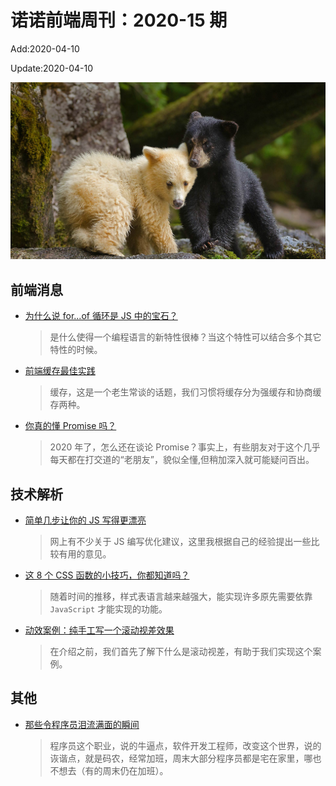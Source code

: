 <!--
 * @Description: 2020-15
 * @Author: zoeblow
 * @Email: wangfuyuan@nnuo.com
 * @Date: 2020-04-03 11:11:35
 * @LastEditors: zoeblow
 * @LastEditTime: 2020-04-10 13:16:06
 * @FilePath: \nuofe-weekly\2020\weekly-15.md
 -->

# 诺诺前端周刊：2020-15 期

Add:2020-04-10

Update:2020-04-10

![202015](../images/2020/202015.jpg)

## 前端消息

- [为什么说 for...of 循环是 JS 中的宝石？](https://mp.weixin.qq.com/s/uLKWKwhDfX9_VCKDlAKMrQ)

  > 是什么使得一个编程语言的新特性很棒？当这个特性可以结合多个其它特性的时候。

- [前端缓存最佳实践](https://juejin.im/post/5c136bd16fb9a049d37efc47)

  > 缓存，这是一个老生常谈的话题，我们习惯将缓存分为强缓存和协商缓存两种。

- [你真的懂 Promise 吗？](https://mp.weixin.qq.com/s/qIq3KJR2oPszUqXOJ0-4tw)

  > 2020 年了，怎么还在谈论 Promise？事实上，有些朋友对于这个几乎每天都在打交道的“老朋友”，貌似全懂,但稍加深入就可能疑问百出。

## 技术解析

- [简单几步让你的 JS 写得更漂亮](https://mp.weixin.qq.com/s/CKaSQw0nLCXohrjstFoOBQ)

  > 网上有不少关于 JS 编写优化建议，这里我根据自己的经验提出一些比较有用的意见。

- [这 8 个 CSS 函数的小技巧，你都知道吗？](https://www.w3cplus.com/css/8-clever-tricks-with-css-functions.html)

  > 随着时间的推移，样式表语言越来越强大，能实现许多原先需要依靠 `JavaScript` 才能实现的功能。

- [动效案例：纯手工写一个滚动视差效果](https://mp.weixin.qq.com/s/gL6DUh0F9MqLQqD3bySYsA)

  > 在介绍之前，我们首先了解下什么是滚动视差，有助于我们实现这个案例。

<!--
## 业界新闻

- [ESLint v7.0.0 将会有哪些新功能？](https://mp.weixin.qq.com/s/YsR9NGIUyBANFUxceJdfqw)

  > 最近，ESLint 开始发布 v7.0.0 的 alpha 版本

-->

## 其他

- [那些令程序员泪流满面的瞬间](https://mp.weixin.qq.com/s/OTiT9m4GeTT10Y0RmbE02g)

  > 程序员这个职业，说的牛逼点，软件开发工程师，改变这个世界，说的诙谐点，就是码农，经常加班，周末大部分程序员都是宅在家里，哪也不想去（有的周末仍在加班）。
